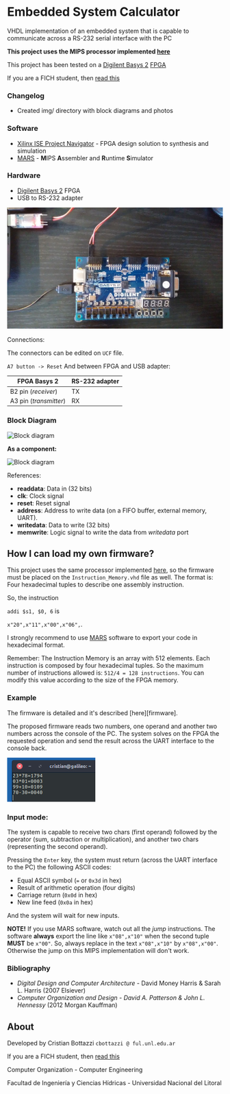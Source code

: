 # Embedded System Calculator
VHDL implementation of an embedded system that is capable to communicate across a RS-232 serial interface with the PC

**This project uses the MIPS processor implemented [here][mips]**

This project has been tested on a [Digilent Basys 2][digilent] [FPGA]

If you are a FICH student, then [read this][fich]

### Changelog

  - Created img/ directory with block diagrams and photos

### Software

* [Xilinx ISE Project Navigator][Xilinx] - FPGA design solution to synthesis and simulation
* [MARS] - **M**IPS **A**ssembler and **R**untime **S**imulator

### Hardware
* [Digilent Basys 2][digilent] FPGA
* USB to RS-232 adapter

![Connections](https://github.com/cristian1604/EmbeddedMips/blob/master/img/fpga.jpg)

Connections:

The connectors can be edited on `UCF` file.

`A7 button -> Reset`
And between FPGA and USB adapter:

| FPGA Basys 2 | RS-232 adapter |
| ------ | ------ |
| B2 pin (*receiver*) | TX |
| A3 pin (*transmitter*) | RX |



### Block Diagram
![Block diagram](https://github.com/cristian1604/mips/blob/master/img/mips.png)

**As a component:**

![Block diagram](https://github.com/cristian1604/mips/blob/master/img/mips_rtl.png)

References:

  - **readdata**: Data in (32 bits)
  - **clk**: Clock signal
  - **reset**: Reset signal
  - **address**: Address to write data (on a FIFO buffer, external memory, UART).
  - **writedata**: Data to write (32 bits)
  - **memwrite**: Logic signal to write the data from *writedata* port

How I can load my own firmware?
----
This project uses the same processor implemented [here][mips], so the firmware must be placed on the `Instruction_Memory.vhd` file as well. The format is: Four hexadecimal tuples to describe one assembly instruction.

So, the instruction

`addi $s1, $0, 6` is 

`x"20",x"11",x"00",x"06",`.

I strongly recommend to use [MARS] software to export your code in hexadecimal format.

Remember: The Instruction Memory is an array with 512 elements. Each instruction is composed by four hexadecimal tuples. So the maximum number of instructions allowed is: `512/4 = 128 instructions`. You can modify this value according to the size of the FPGA memory.

### Example

The firmware is detailed and it's described [here][firmware].

The proposed firmware reads two numbers, one operand and another two numbers across the console of the PC.
The system solves on the FPGA the requested operation and send the result across the UART interface to the console back.

![Block diagram](https://github.com/cristian1604/EmbeddedMips/blob/master/img/example.jpeg)


### Input mode:
The system is capable to receive two chars (first operand) followed by the operator (sum, subtraction or multiplication), and another two chars (representing the second operand).

Pressing the `Enter` key, the system must return (across the UART interface to the PC) the following ASCII codes:
  - Equal ASCII symbol (`=` or `0x3d` in hex)
  - Result of arithmetic operation (four digits)
  - Carriage return (`0x0d` in hex)
  - New line feed (`0x0a` in hex)

And the system will wait for new inputs.


**NOTE!** If you use MARS software, watch out all the *jump* instructions. The software **always** export the line like
`x"08",x"10"` when the second tuple **MUST** be `x"00"`.
So, always replace in the text `x"08",x"10"` by `x"08",x"00"`.
Otherwise the jump on this MIPS implementation will don't work.


### Bibliography
  - *Digital Design and Computer Architecture* - David Money Harris & Sarah L. Harris (2007 Elsiever)
  - *Computer Organization and Design - David A. Patterson & John L. Hennessy* (2012 Morgan Kauffman)


About
----
Developed by Cristian Bottazzi  `cbottazzi @ ful.unl.edu.ar`

If you are a FICH student, then [read this][fich]

Computer Organization - Computer Engineering

Facultad de Ingeniería y Ciencias Hídricas - Universidad Nacional del Litoral


[//]: # (These are reference links used in the body of this note and get stripped out when the markdown processor does its job. There is no need to format nicely because it shouldn't be seen. Thanks SO - http://stackoverflow.com/questions/4823468/store-comments-in-markdown-syntax)


   [digilent]: <https://reference.digilentinc.com/_media/basys2:basys2_rm.pdf>
   [fpga]: <https://en.wikipedia.org/wiki/Field-programmable_gate_array>
   [xilinx]: <https://www.xilinx.com/products/design-tools/ise-design-suite/ise-webpack.html>
   [mars]: <http://courses.missouristate.edu/kenvollmar/mars/>
   [fich]: <http://github.com/cristian1604/mips/blob/master/img/FICH_note.md>
   [mips]: <http://github.com/cristian1604/mips>
